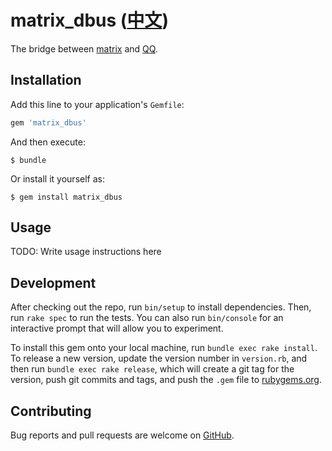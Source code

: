 # matrix_dbus ([中文](/README.md))

The bridge between [matrix](https://matrix.org) and [QQ](https://im.qq.com).

## Installation

Add this line to your application's `Gemfile`:

```ruby
gem 'matrix_dbus'
```

And then execute:

    $ bundle

Or install it yourself as:

    $ gem install matrix_dbus

## Usage

TODO: Write usage instructions here

## Development

After checking out the repo, run `bin/setup` to install dependencies. Then, run `rake spec` to run the tests. You can also run `bin/console` for an interactive prompt that will allow you to experiment.

To install this gem onto your local machine, run `bundle exec rake install`. To release a new version, update the version number in `version.rb`, and then run `bundle exec rake release`, which will create a git tag for the version, push git commits and tags, and push the `.gem` file to [rubygems.org](https://rubygems.org).

## Contributing

Bug reports and pull requests are welcome on [GitHub](https://github.com/71e6fd52/matrix_dbus).
